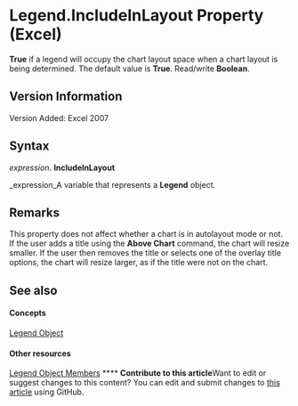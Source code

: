 
# Legend.IncludeInLayout Property (Excel)

 **True** if a legend will occupy the chart layout space when a chart layout is being determined. The default value is **True**. Read/write  **Boolean**.


## Version Information

Version Added: Excel 2007 


## Syntax

 _expression_. **IncludeInLayout**

 _expression_A variable that represents a  **Legend** object.


## Remarks

This property does not affect whether a chart is in autolayout mode or not. If the user adds a title using the  **Above Chart** command, the chart will resize smaller. If the user then removes the title or selects one of the overlay title options, the chart will resize larger, as if the title were not on the chart.


## See also


#### Concepts


 [Legend Object](9be53984-bc9c-f964-9ab3-be52d3699bd9.md)
#### Other resources


 [Legend Object Members](3b5e8714-67b8-9b58-f4c6-61f2b763ee00.md)
****   **Contribute to this article**Want to edit or suggest changes to this content? You can edit and submit changes to  [this article](https://github.com/jhershey00/VBA_Excel_Test/OpenXMLCon/articles/ebb55dfa-8b3e-b247-4574-65b22640eadd.md) using GitHub.

